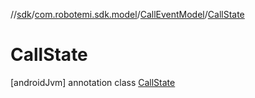 //[sdk](../../../../index.md)/[com.robotemi.sdk.model](../../index.md)/[CallEventModel](../index.md)/[CallState](index.md)



# CallState  
 [androidJvm] annotation class [CallState](index.md)   

